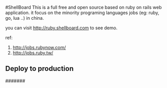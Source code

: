 #ShellBoard 
This is a full free and open source based on ruby on rails web application. it focus on the minority programing languages jobs (eg: ruby, go, lua ..) in china.

you can visit http://ruby.shellboard.com to see demo.

ref: 

1. http://jobs.rubynow.com/   
2. http://jobs.ruby.tw/   


## Deploy to production


#######



